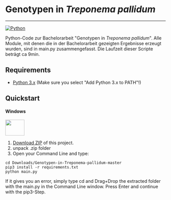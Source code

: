 
# Genotypen in *Treponema pallidum*
----------------------
[![Python](https://img.shields.io/badge/Made%20with-Python%203.x-blue.svg?style=flat-square&logo=Python&logoColor=white)](https://www.python.org/)

Python-Code zur Bachelorarbeit "Genotypen in *Treponema pallidum*".
Alle Module, mit denen die in der Bachelorarbeit gezeigten Ergebnisse erzeugt wurden, sind in main.py zusammengefasst.
Die Laufzeit dieser Scripte beträgt ca 9min.

## Requirements

- [Python 3.x](https://www.python.org/downloads/) (Make sure you select "Add Python 3.x to PATH"!)

## Quickstart

#### Windows
<img width="60" height="50" src="https://upload.wikimedia.org/wikipedia/de/thumb/c/c2/Microsoft_Windows_7_logo.svg/2000px-Microsoft_Windows_7_logo.svg.png">

1. [Download ZIP](https://github.com/jonnemi/Genotypen-in-Treponema-pallidum/archive/refs/heads/master.zip) of this project.
2. unpack .zip folder
3. Open your Command Line and type:
```
cd Downloads/Genotypen-in-Treponema-pallidum-master
pip3 install -r requirements.txt
python main.py
```
If it gives you an error, simply type cd and Drag+Drop the extracted folder with the main.py in the Command Line window.
Press Enter and continue with the pip3-Step.
